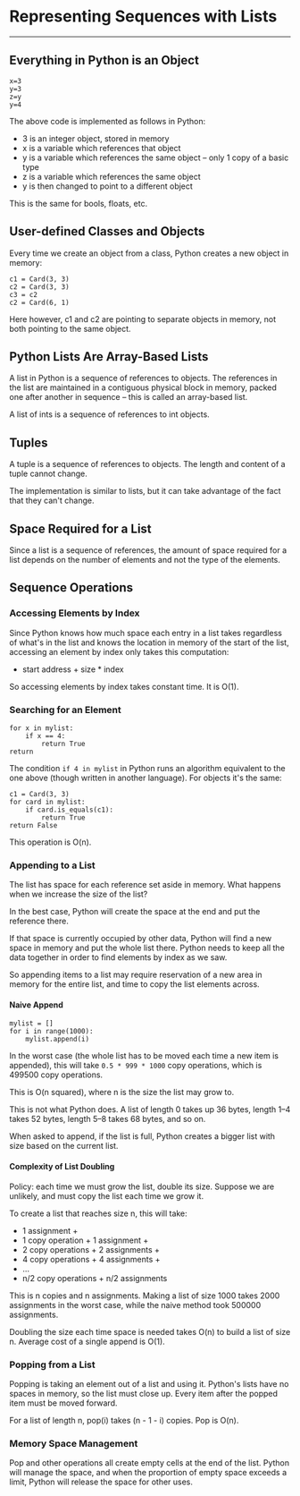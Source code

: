 # Representing Sequences with Lists

---

## Everything in Python is an Object

	x=3
	y=3
	z=y
	y=4
	
The above code is implemented as follows in Python:

* 3 is an integer object, stored in memory
* x is a variable which references that object
* y is a variable which references the same object – only 1 copy of a basic type
* z is a variable which references the same object
* y is then changed to point to a different object

This is the same for bools, floats, etc.

## User-defined Classes and Objects

Every time we create an object from a class, Python creates a new object in memory:

	c1 = Card(3, 3)
	c2 = Card(3, 3)
	c3 = c2
	c2 = Card(6, 1)
	
Here however, c1 and c2 are pointing to separate objects in memory, not both pointing to the same object.

## Python Lists Are Array-Based Lists

A list in Python is a sequence of references to objects. The references in the list are maintained in a contiguous physical block in memory, packed one after another in sequence – this is called an array-based list.

A list of ints is a sequence of references to int objects.

## Tuples

A tuple is a sequence of references to objects. The length and content of a tuple cannot change.

The implementation is similar to lists, but it can take advantage of the fact that they can't change.

## Space Required for a List

Since a list is a sequence of references, the amount of space required for a list depends on the number of elements and not the type of the elements.

## Sequence Operations

### Accessing Elements by Index

Since Python knows how much space each entry in a list takes regardless of what's in the list and knows the location in memory of the start of the list, accessing an element by index only takes this computation:

* start address + size * index

So accessing elements by index takes constant time. It is O(1).

### Searching for an Element

	for x in mylist:
		if x == 4:
			return True
	return
	
The condition `if 4 in mylist` in Python runs an algorithm equivalent to the one above (though written in another language). For objects it's the same:

	c1 = Card(3, 3)
	for card in mylist:
		if card.is_equals(c1):
			return True
	return False
	
This operation is O(n).

### Appending to a List

The list has space for each reference set aside in memory. What happens when we increase the size of the list?

In the best case, Python will create the space at the end and put the reference there.

If that space is currently occupied by other data, Python will find a new space in memory and put the whole list there. Python needs to keep all the data together in order to find elements by index as we saw.

So appending items to a list may require reservation of a new area in memory for the entire list, and time to copy the list elements across.

#### Naive Append

	mylist = []
	for i in range(1000):
		mylist.append(i)
		
In the worst case (the whole list has to be moved each time a new item is appended), this will take `0.5 * 999 * 1000` copy operations, which is 499500 copy operations.

This is O(n squared), where n is the size the list may grow to.

This is not what Python does. A list of length 0 takes up 36 bytes, length 1–4 takes 52 bytes, length 5–8 takes 68 bytes, and so on.

When asked to append, if the list is full, Python creates a bigger list with size based on the current list.

#### Complexity of List Doubling

Policy: each time we must grow the list, double its size. Suppose we are unlikely, and must copy the list each time we grow it.

To create a list that reaches size n, this will take:

* 1 assignment +
* 1 copy operation + 1 assignment +
* 2 copy operations + 2 assignments +
* 4 copy operations + 4 assignments +
* …
* n/2 copy operations + n/2 assignments

This is n copies and n assignments. Making a list of size 1000 takes 2000 assignments in the worst case, while the naive method took 500000 assignments.

Doubling the size each time space is needed takes O(n) to build a list of size n. Average cost of a single append is O(1).

### Popping from a List

Popping is taking an element out of a list and using it. Python's lists have no spaces in memory, so the list must close up. Every item after the popped item must be moved forward.

For a list of length n, pop(i) takes (n - 1 - i) copies. Pop is O(n).

### Memory Space Management

Pop and other operations all create empty cells at the end of the list. Python will manage the space, and when the proportion of empty space exceeds a limit, Python will release the space for other uses.
